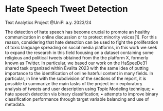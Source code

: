 # Hate Speech Tweet Detection
Text Analytics Project @UniPi a.y. 2023/24

The detection of hate speech has become crucial to promote an healthy communication in online discussion or to protect minority voices[1]. For this reason, considering that hate detection can be used to fight the proliferation of toxic language spreading on social media platforms, in this work we seek to expand the research in this field focusing on a dataset containing some religious and political tweets obtained from the
the platform X, formerly known as Twitter. 
In particular, we based our work on the HaSpeeDe31 shared task organized within Evalita 2023 with the same idea of putting importance to the identification of online hateful content in many fields.  In particular, in line with the subdivision of the sections of the report, it is possible to summarize the main tasks of the project in:
• exploratory analysis of tweets and user description using Topic Modeling technique;
• hate speech detection via binary classification;
• attempts to improve binary classification performance through target variable balancing and use of metadata.
